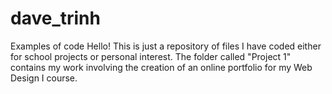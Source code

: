 # dave_trinh
Examples of code
Hello! This is just a repository of files I have coded either for school projects or personal interest. 
The folder called "Project 1" contains my work involving the creation of an online portfolio for my Web Design I course. 

